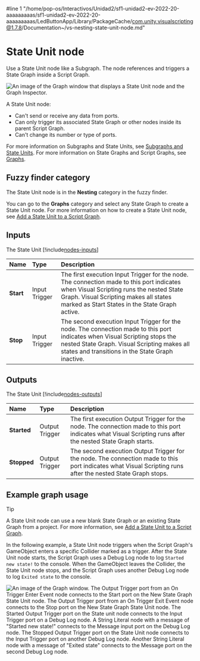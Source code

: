 #line 1 "/home/pop-os/Interactivos/Unidad2/sf1-unidad2-ev-2022-20-aaaaaaaaas/sf1-unidad2-ev-2022-20-aaaaaaaaas/LedButtonApp/Library/PackageCache/com.unity.visualscripting@1.7.8/Documentation~/vs-nesting-state-unit-node.md"
# State Unit node

Use a State Unit node like a Subgraph. The node references and triggers a State Graph inside a Script Graph. 

![An image of the Graph window that displays a State Unit node and the Graph Inspector.](images/vs-state-unit-new-state-graph.png)

A State Unit node: 

- Can't send or receive any data from ports. 
- Can only trigger its associated State Graph or other nodes inside its parent Script Graph. 
- Can't change its number or type of ports. 

For more information on Subgraphs and State Units, see [Subgraphs and State Units](vs-nesting-subgraphs-state-units.md). For more information on State Graphs and Script Graphs, see [Graphs](vs-graph-types.md).

## Fuzzy finder category 

The State Unit node is in the **Nesting** category in the fuzzy finder. 

You can go to the **Graphs** category and select any State Graph to create a State Unit node. For more information on how to create a State Unit node, see [Add a State Unit to a Script Graph](vs-nesting-add-state-unit.md).

## Inputs

The State Unit [!include[nodes-inputs](./snippets/nodes-inputs.md)]

| **Name**    | **Type**      | **Description** |
| :---------- | :-------      | :-------------- |
| **Start**   | Input Trigger | The first execution Input Trigger for the node. The connection made to this port indicates when Visual Scripting runs the nested State Graph. Visual Scripting makes all states marked as Start States in the State Graph active.  |
| **Stop**    | Input Trigger | The second execution Input Trigger for the node. The connection made to this port indicates when Visual Scripting stops the nested State Graph. Visual Scripting makes all states and transitions in the State Graph inactive. |


## Outputs

The State Unit [!include[nodes-outputs](./snippets/nodes-outputs.md)]

| **Name**    | **Type**      | **Description** |
| :---------  | :-------      | :-------------- |
| **Started** | Output Trigger| The first execution Output Trigger for the node. The connection made to this port indicates what Visual Scripting runs after the nested State Graph starts. |
| **Stopped** | Output Trigger| The second execution Output Trigger for the node. The connection made to this port indicates what Visual Scripting runs after the nested State Graph stops. |


## Example graph usage 

> [!TIP]
> A State Unit node can use a new blank State Graph or an existing State Graph from a project. For more information, see [Add a State Unit to a Script Graph](vs-nesting-add-state-unit.md).

In the following example, a State Unit node triggers when the Script Graph's GameObject enters a specific Collider marked as a trigger. After the State Unit node starts, the Script Graph uses a Debug Log node to log `Started new state!` to the console. When the GameObject leaves the Collider, the State Unit node stops, and the Script Graph uses another Debug Log node to log `Exited state` to the console.

![An image of the Graph window. The Output Trigger port from an On Trigger Enter Event node connects to the Start port on the New State Graph State Unit node. The Output Trigger port from an On Trigger Exit Event node connects to the Stop port on the New State Graph State Unit node. The Started Output Trigger port on the State unit node connects to the Input Trigger port on a Debug Log node. A String Literal node with a message of "Started new state!" connects to the Message input port on the Debug Log node. The Stopped Output Trigger port on the State Unit node connects to the Input Trigger port on another Debug Log node. Another String Literal node with a message of "Exited state" connects to the Message port on the second Debug Log node.](images/vs-state-unit-node-script-graph-example.png)


 